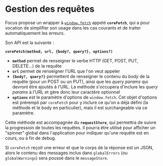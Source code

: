 # Gestion des requêtes

Focus propose un wrapper à [`window.fetch`](https://developer.mozilla.org/en-US/docs/Web/API/Fetch_API/Using_Fetch) appelé **`coreFetch`**, qui a pour vocation de simplifier son usage dans les cas courants et de traiter automatiquement les erreurs.

Son API est la suivante :

**`coreFetch(method, url, {body?, query?}, options?)`**

-   **`method`** permet de renseigner le verbe HTTP (GET, POST, PUT, DELETE...) de la requête
-   **`url`** permet de renseigner l'URL que l'on veut appeler
-   **`{body?, query?}`** permettent de renseigner le contenu du _body_ de la requête (pour un POST ou un PUT), ainsi que les _query params_ qui devront être ajoutés à l'URL. La méthode s'occupera d'inclure les _query params_ à l'URL et gère donc leur caractère optionnel
-   **`options`** est le paramètre d'options de `window.fetch`. Cet objet d'options est prérempli par `coreFetch` pour y inclure ce qu'on a déjà défini (la méthode et le body en particulier), mais il est surchargeable via ce paramètre.

Cette méthode est accompagnée du **`requestStore`**, qui permettra de suivre la progression de toutes les requêtes. Il pourra être utilisé pour afficher un "spinner" global dans l'application pour indiquer qu'une requête est en cours, ou à fin de debug.

Si `coreFetch` reçoit une erreur et que le corps de la réponse est un JSON, alors le contenu des messages inclus dans `globalErrors` (ou `globalWarnings`) sera poussé dans le `messageStore`.
